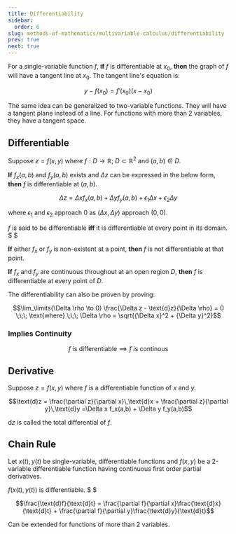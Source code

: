 ```yaml
---
title: Differentiability
sidebar:
  order: 6
slug: methods-of-mathematics/multivariable-calculus/differentiability
prev: true
next: true
---
```


For a single-variable function $f$, **if** $f$ is differentiable at $x_0$,
**then** the graph of $f$ will have a tangent line at $x_0$. The tangent line's
equation is:

```math
y - f(x_0) = f'(x_0)(x - x_0)
```

The same idea can be generalized to two-variable functions. They will have a
tangent plane instead of a line. For functions with more than 2 variables, they
have a tangent space.

## Differentiable

Suppose $z=f(x,y)$ where $f:D\rightarrow \mathbb{R}$; $D\subset \mathbb{R}^2$
and $(a,b)\in D$.

**If** $f_x(a,b)$ and $f_y(a,b)$ exists and $\Delta{z}$ can be expressed in the
below form, **then** $f$ is differentiable at $(a,b)$.

```math
\Delta z = \Delta x f_x(a,b) + \Delta y f_y(a,b) + \epsilon_1\Delta x + \epsilon_2 \Delta y
```

where $\epsilon_1$ and $\epsilon_2$ approach $0$ as $(\Delta x, \Delta y)$
approach $(0,0)$.

$f$ is said to be differentiable **iff** it is differentiable at every point in
its domain. $ $

**If** either $f_{x}$ or $f_y$ is non-existent at a point, **then** $f$ is not
differentiable at that point.

**If** $f_x$ and $f_y$ are continuous throughout at an open region $D$, **then**
$f$ is differentiable at every point of $D$.

The differentiability can also be proven by proving:

```math
\lim_\limits{\Delta \rho \to 0} \frac{\Delta z - \text{d}z}{\Delta \rho} = 0
\;\;\;
\text{where}
\;\;\;
\Delta \rho = \sqrt{{\Delta x}^2 + {\Delta y}^2}
```

### Implies Continuity

```math
f \text{ is differentiable} \implies f \text{ is continous}
```

## Derivative

Suppose $z=f(x,y)$ where $f$ is a differentiable function of $x$ and $y$.

```math
\text{d}z
 = \frac{\partial z}{\partial x}\,\text{d}x + \frac{\partial z}{\partial y}\,\text{d}y
=\Delta x f_x(a,b) + \Delta y f_y(a,b)
```

$\text{d}z$ is called the total differential of $f$.

## Chain Rule

Let $x(t),y(t)$ be single-variable, differentiable functions and $f(x,y)$ be a
2-variable differentiable function having continuous first order partial
derivatives.

$f\big(x(t),y(t)\big)$ is differentiable. $ $

```math
\frac{\text{d}f}{\text{d}t} = \frac{\partial f}{\partial x}\frac{\text{d}x}{\text{d}t}
+ \frac{\partial f}{\partial y}\frac{\text{d}y}{\text{d}t}
```

Can be extended for functions of more than 2 variables.
